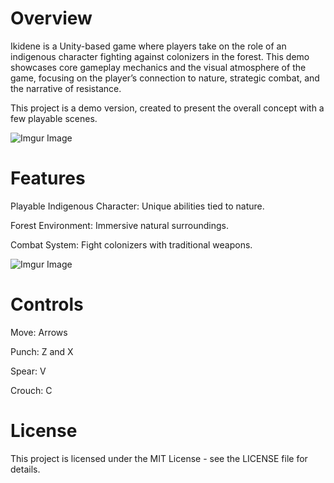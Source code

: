 # Overview
Ikidene is a Unity-based game where players take on the role of an indigenous character fighting against colonizers in the forest. This demo showcases core gameplay mechanics and the visual atmosphere of the game, focusing on the player’s connection to nature, strategic combat, and the narrative of resistance.

This project is a demo version, created to present the overall concept with a few playable scenes.

![Imgur Image](https://imgur.com/eyX0fTw.png)

# Features
Playable Indigenous Character: Unique abilities tied to nature.

Forest Environment: Immersive natural surroundings.

Combat System: Fight colonizers with traditional weapons.

![Imgur Image](https://imgur.com/3U6L6JW.png)

# Controls

Move: Arrows

Punch: Z and X

Spear: V

Crouch: C

# License
This project is licensed under the MIT License - see the LICENSE file for details.
